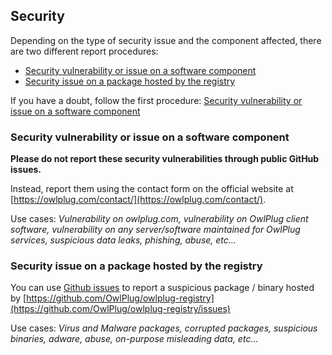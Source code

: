 ## Security

Depending on the type of security issue and the component affected, there are two different report procedures:
* [Security vulnerability or issue on a software component](#Security-vulnerability-or-issue-on-a-software-component)
* [Security issue on a package hosted by the registry](#Security-issue-on-a-package-hosted-by-the-registry)

If you have a doubt, follow the first procedure: [Security vulnerability or issue on a software component](#Security-vulnerability-or-issue-on-a-software-component)

### Security vulnerability or issue on a software component

**Please do not report these security vulnerabilities through public GitHub issues.**

Instead, report them using the contact form on the official website at [https://owlplug.com/contact/](https://owlplug.com/contact/). 

Use cases: *Vulnerability on owlplug.com, vulnerability on OwlPlug client software, vulnerability on any server/software maintained for OwlPlug services, suspicious data leaks, phishing, abuse, etc...*

### Security issue on a package hosted by the registry

You can use [Github issues](https://github.com/OwlPlug/owlplug-registry/issues) to report a suspicious package / binary hosted by [https://github.com/OwlPlug/owlplug-registry](https://github.com/OwlPlug/owlplug-registry/issues)

Use cases: *Virus and Malware packages, corrupted packages, suspicious binaries, adware, abuse, on-purpose misleading data, etc...*
